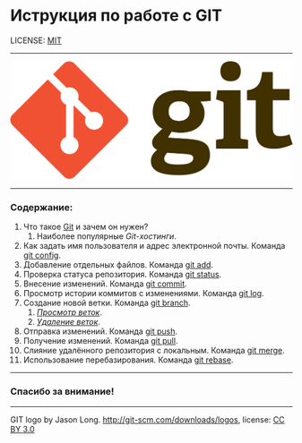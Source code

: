 # Иструкция по работе с GIT

LICENSE: [MIT](./license.md)

---
![](/asseds/1920px-Git-logo.svg.png)

---


### Содержание:
1. Что такое [Git](./git.md) и зачем он нужен?
    1. Наиболее популярные *Git-хостинги*.
2. Как задать имя пользователя и адрес электронной почты. Команда [git config](./gitconfig.md).
3. Добавление отдельных файлов. Команда  [git add](./add.md).
4. Проверка статуса репозитория. Команда [git status](./status.md).
5. Внесение изменений. Команда [git commit](./commit.md).
6. Просмотр истории коммитов с изменениями. Команда [git log](./log.md).
7. Создание новой ветки. Команда [git branch](./branch.md).
    1. [*Просмотр веток*](./prosmotr7.1.md).
    2. [*Удаление веток*](./udalenie7.2.md). 
8. Отправка изменений. Команда [git push](./push.md).
9. Получение изменений. Команда [git pull](./pull.md).
10. Слияние удалённого репозитория с локальным. Команда [git merge](./merge.md).
11. Использование перебазирования. Команда [git rebase](./rebase.md).

---
### Спасибо за внимание!
---
GIT logo by Jason Long. http://git-scm.com/downloads/logos,
license: [CC BY 3.0](https://creativecommons.org/licenses/by/3.0/)
